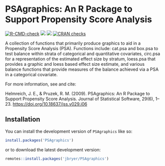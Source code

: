 
<!-- README.md is generated from README.Rmd. Please edit that file -->

# PSAgraphics: An R Package to Support Propensity Score Analysis

<!-- badges: start -->

[![R-CMD-check](https://github.com/jbryer/PSAgraphics/actions/workflows/R-CMD-check.yaml/badge.svg)](https://github.com/jbryer/PSAgraphics/actions/workflows/R-CMD-check.yaml)
[![](https://img.shields.io/badge/devel%20version-2.1.2-blue.svg)](https://github.com/jbryer/PSAgraphics)
[![](https://www.r-pkg.org/badges/version/PSAgraphics)](https://cran.r-project.org/package=PSAgraphics)
[![CRAN
checks](https://badges.cranchecks.info/summary/PSAgraphics.svg)](https://cran.r-project.org/web/checks/check_results_PSAgraphics.html)
<!-- badges: end -->

A collection of functions that primarily produce graphics to aid in a
Propensity Score Analysis (PSA). Functions include: cat.psa and box.psa
to test balance within strata of categorical and quantitative
covariates, circ.psa for a representation of the estimated effect size
by stratum, loess.psa that provides a graphic and loess based effect
size estimate, and various balance functions that provide measures of
the balance achieved via a PSA in a categorical covariate.

For more information, see and cite:

Helmreich, J. E., & Pruzek, R. M. (2009). PSAgraphics: An R Package to
Support Propensity Score Analysis. Journal of Statistical Software,
29(6), 1–23. <https://doi.org/10.18637/jss.v029.i06>

## Installation

You can install the development version of `PSAgraphics` like so:

``` r
install.packages('PSAgraphics')
```

or to download the latest development version:

``` r
remotes::install.packages('jbryer/PSAgraphics')
```
